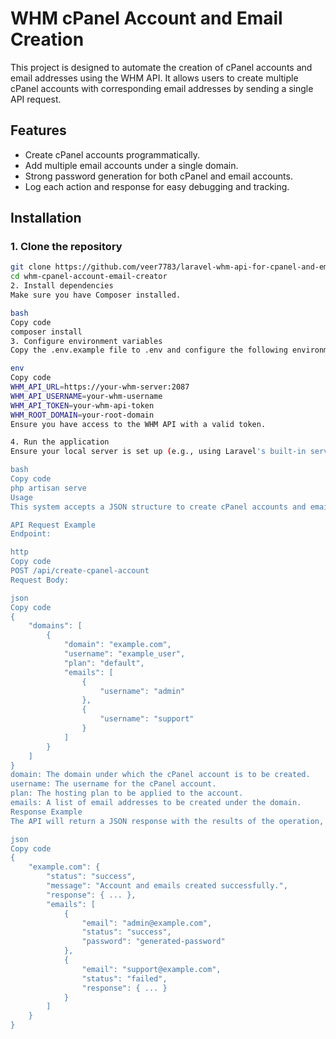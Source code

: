 # WHM cPanel Account and Email Creation

This project is designed to automate the creation of cPanel accounts and email addresses using the WHM API. It allows users to create multiple cPanel accounts with corresponding email addresses by sending a single API request.

## Features

- Create cPanel accounts programmatically.
- Add multiple email accounts under a single domain.
- Strong password generation for both cPanel and email accounts.
- Log each action and response for easy debugging and tracking.

## Installation

### 1. Clone the repository
```bash
git clone https://github.com/veer7783/laravel-whm-api-for-cpanel-and-email-creation
cd whm-cpanel-account-email-creator
2. Install dependencies
Make sure you have Composer installed.

bash
Copy code
composer install
3. Configure environment variables
Copy the .env.example file to .env and configure the following environment variables:

env
Copy code
WHM_API_URL=https://your-whm-server:2087
WHM_API_USERNAME=your-whm-username
WHM_API_TOKEN=your-whm-api-token
WHM_ROOT_DOMAIN=your-root-domain
Ensure you have access to the WHM API with a valid token.

4. Run the application
Ensure your local server is set up (e.g., using Laravel's built-in server or another server environment like Nginx or Apache).

bash
Copy code
php artisan serve
Usage
This system accepts a JSON structure to create cPanel accounts and email addresses. Here’s an example request:

API Request Example
Endpoint:

http
Copy code
POST /api/create-cpanel-account
Request Body:

json
Copy code
{
    "domains": [
        {
            "domain": "example.com",
            "username": "example_user",
            "plan": "default",
            "emails": [
                {
                    "username": "admin"
                },
                {
                    "username": "support"
                }
            ]
        }
    ]
}
domain: The domain under which the cPanel account is to be created.
username: The username for the cPanel account.
plan: The hosting plan to be applied to the account.
emails: A list of email addresses to be created under the domain.
Response Example
The API will return a JSON response with the results of the operation, indicating whether the account and email creation was successful.

json
Copy code
{
    "example.com": {
        "status": "success",
        "message": "Account and emails created successfully.",
        "response": { ... },
        "emails": [
            {
                "email": "admin@example.com",
                "status": "success",
                "password": "generated-password"
            },
            {
                "email": "support@example.com",
                "status": "failed",
                "response": { ... }
            }
        ]
    }
}
